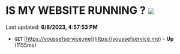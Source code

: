 # IS MY WEBSITE RUNNING ? [![](https://img.shields.io/static/v1?label=Sponsor&message=%E2%9D%A4&logo=GitHub&color=%23fe8e86)](https://github.com/sponsors/<username>)

Last updated: **6/8/2023, 4:57:53 PM**

- `GET` [https://youssefservice.me](https://youssefservice.me) - **Up** (1155ms)
